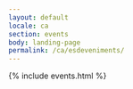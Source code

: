 ```yaml
---
layout: default
locale: ca
section: events
body: landing-page
permalink: /ca/esdeveniments/
---
```


{% include events.html %}
